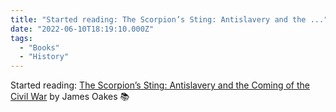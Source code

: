 ```yaml
---
title: "Started reading: The Scorpion’s Sting: Antislavery and the ..."
date: "2022-06-10T18:19:10.000Z"
tags: 
  - "Books"
  - "History"
---
```


Started reading: [The Scorpion’s Sting: Antislavery and the Coming of the Civil War](https://micro.blog/books/9780393239935) by James Oakes 📚
